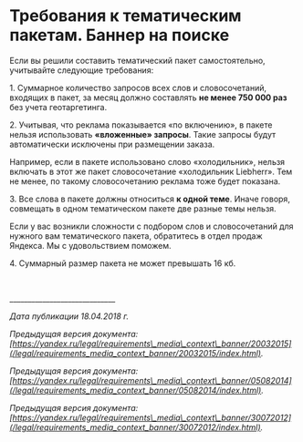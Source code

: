  Требования к тематическим пакетам. Баннер на поиске
===================================================

   Если вы решили составить тематический пакет самостоятельно, учитывайте следующие требования:

 1\. Суммарное количество запросов всех слов и словосочетаний, входящих в пакет, за месяц должно составлять **не менее 750 000 раз** без учета геотаргетинга.

 2\. Учитывая, что реклама показывается «по включению», в пакете нельзя использовать **«вложенные» запросы**. Такие запросы будут автоматически исключены при размещении заказа.

 Например, если в пакете использовано слово «холодильник», нельзя включать в этот же пакет словосочетание «холодильник Liebherr». Тем не менее, по такому словосочетанию реклама тоже будет показана.

 3\. Все слова в пакете должны относиться **к одной теме**. Иначе говоря, совмещать в одном тематическом пакете две разные темы нельзя.

 Если у вас возникли сложности с подбором слов и словосочетаний для нужного вам тематического пакета, обратитесь в отдел продаж Яндекса. Мы с удовольствием поможем.

 4\. Суммарный размер пакета не может превышать 16 кб.

  

 \_\_\_\_\_\_\_\_\_\_\_\_\_\_\_\_\_\_\_\_\_\_\_\_\_\_\_\_\_

 *Дата публикации 18\.04\.2018 г.*

 *Предыдущая версия документа: [https://yandex.ru/legal/requirements\_media\_context\_banner/20032015](/legal/requirements_media_context_banner/20032015/index.html).*

 *Предыдущая версия документа: [https://yandex.ru/legal/requirements\_media\_context\_banner/05082014](/legal/requirements_media_context_banner/05082014/index.html).*

 *Предыдущая версия документа: [https://yandex.ru/legal/requirements\_media\_context\_banner/30072012](/legal/requirements_media_context_banner/30072012/index.html).*

  
